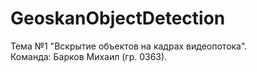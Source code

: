 # GeoskanObjectDetection

Тема №1 "Вскрытие объектов на кадрах видеопотока".   
Команда: Барков Михаил (гр. 0363). 
